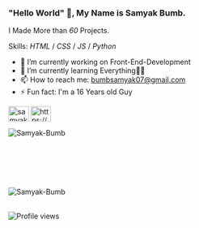 <!-- Created/Designed By Samyak Bumb -->
### "Hello World" 👋, My Name is Samyak Bumb.
I Made More than *60* Projects.

Skills: *HTML* / *CSS* / *JS* / *Python*
- 🔭 I’m currently working on Front-End-Development 
- 🌱 I’m currently learning Everything🤣😅 
- 📫 How to reach me: bumbsamyak07@gmail.com 
- ⚡ Fun fact: I'm a 16 Years old Guy
   <br>
<p align="left">
<a href="https://codepen.io/samyakbumb" target="_blank" img align="center" src="https://raw.githubusercontent.com/rahuldkjain/github-profile-readme-generator/master/src/images/icons/Social/codepen.svg" alt="Samyak Bumb" height="30" width="40"></a><a href="https://github.com/samyak-bumb" target="_blank"><img align="center" src="https://raw.githubusercontent.com/rahuldkjain/github-profile-readme-generator/master/src/images/icons/Social/github.svg" alt="samyak-bumb" height="30" width="40"></a>
<a href="https://www.youtube.com/channel/UCGqzvmHqhbxvWt5vqstc6CA" target="_blank"><img align="center" src="https://raw.githubusercontent.com/rahuldkjain/github-profile-readme-generator/master/src/images/icons/Social/youtube.svg" alt="https://www.youtube.com/channel/UCGqzvmHqhbxvWt5vqstc6CA" height="30" width="40"></a>
</p>

<td style="border: none !important;"><span><img align="left" src="https://github-readme-stats.vercel.app/api/top-langs?username=Samyak-Bumb&count_private=true&show_icons=true&locale=en&layout=compact&theme=radical" alt="Samyak-Bumb" /></span></td>

<br><br><br><br><br><br>

<td style="border: none !important;"><span><img align="center" src="https://github-readme-stats.vercel.app/api?username=Samyak-Bumb&show_icons=true&locale=en&theme=radical" alt="Samyak-Bumb"/></span></td>
<br><br>

   ![Profile views](https://gpvc.arturio.dev/Samyak-Bumb)
